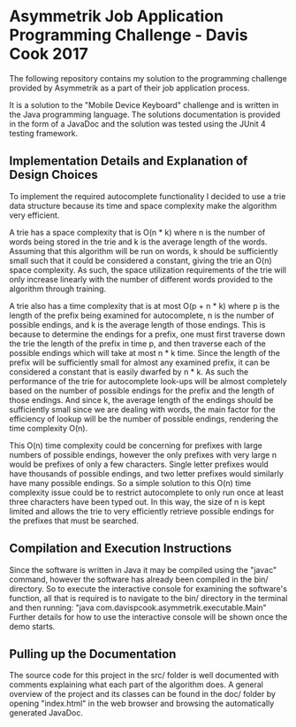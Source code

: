 # Asymmetrik Job Application Programming Challenge - Davis Cook 2017
The following repository contains my solution to the programming challenge provided by Asymmetrik as a part of their job application process. 

It is a solution to the "Mobile Device Keyboard" challenge and is written in the Java programming language. 
The solutions documentation is provided in the form of a JavaDoc and the solution was tested using the JUnit 4 testing framework.

## Implementation Details and Explanation of Design Choices
To implement the required autocomplete functionality I decided to use a trie data structure because its time and space complexity make the algorithm very efficient.

A trie has a space complexity that is O(n * k) where n is the number of words being stored in the trie and k is the average length of the words.
Assuming that this algorithm will be run on words, k should be sufficiently small such that it could be considered a constant, giving the trie an O(n) space complexity.
As such, the space utilization requirements of the trie will only increase linearly with the number of different words provided to the algorithm through training.

A trie also has a time complexity that is at most O(p + n * k) where p is the length of the prefix being examined for autocomplete, n is the number of possible endings, and k is the average length of those endings.
This is because to determine the endings for a prefix, one must first traverse down the trie the length of the prefix in time p, and then traverse each of the possible endings which will take at most n * k time.
Since the length of the prefix will be sufficiently small for almost any examined prefix, it can be considered a constant that is easily dwarfed by n * k. 
As such the performance of the trie for autocomplete look-ups will be almost completely based on the number of possible endings for the prefix and the length of those endings.
And since k, the average length of the endings should be sufficiently small since we are dealing with words, the main factor for the efficiency of lookup will be the number of possible endings, rendering the time complexity O(n).

This O(n) time complexity could be concerning for prefixes with large numbers of possible endings, however the only prefixes with very large n would be prefixes of only a few characters.
Single letter prefixes would have thousands of possible endings, and two letter prefixes would similarly have many possible endings.
So a simple solution to this O(n) time complexity issue could be to restrict autocomplete to only run once at least three characters have been typed out.
In this way, the size of n is kept limited and allows the trie to very efficiently retrieve possible endings for the prefixes that must be searched.

## Compilation and Execution Instructions
Since the software is written in Java it may be compiled using the "javac" command, however the software has already been compiled in the bin/ directory.
So to execute the interactive console for examining the software's function, all that is required is to navigate to the bin/ directory in the terminal and then running:
"java com.davispcook.asymmetrik.executable.Main"
Further details for how to use the interactive console will be shown once the demo starts.

## Pulling up the Documentation
The source code for this project in the src/ folder is well documented with comments explaining what each part of the algorithm does.
A general overview of the project and its classes can be found in the doc/ folder by opening "index.html" in the web browser and browsing the automatically generated JavaDoc.
